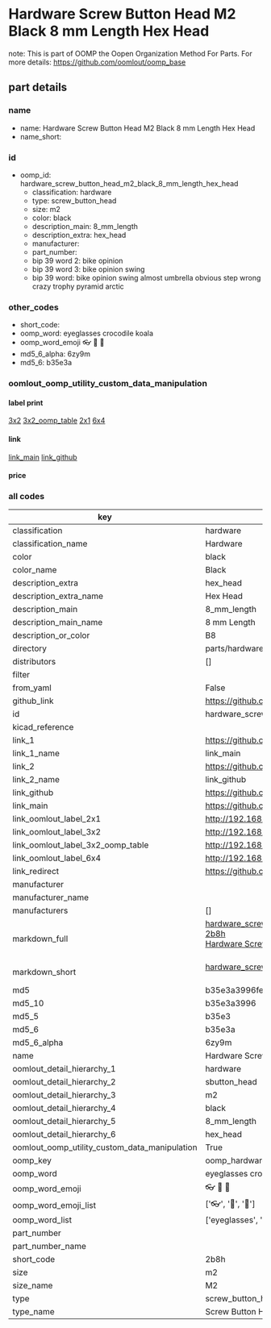 # Hardware Screw Button Head M2 Black 8 mm Length Hex Head  

note: This is part of OOMP the Oopen Organization Method For Parts. For more details: https://github.com/oomlout/oomp_base

##  part details
  







### name
* name: Hardware Screw Button Head M2 Black 8 mm Length Hex Head
* name_short: 
### id
* oomp_id: hardware_screw_button_head_m2_black_8_mm_length_hex_head
  * classification: hardware
  * type: screw_button_head
  * size: m2
  * color: black
  * description_main: 8_mm_length
  * description_extra: hex_head
  * manufacturer: 
  * part_number: 
  * bip 39 word 2: bike opinion
  * bip 39 word 3: bike opinion swing
  * bip 39 word: bike opinion swing almost umbrella obvious step wrong crazy trophy pyramid arctic

### other_codes
* short_code: 
* oomp_word: eyeglasses crocodile koala
* oomp_word_emoji :eyeglasses: :crocodile: :koala:
* md5_6_alpha: 6zy9m
* md5_6: b35e3a






### oomlout_oomp_utility_custom_data_manipulation
#### label print
[3x2](http://192.168.1.245:1112/?label=oomp%206zy9m)
[3x2_oomp_table](http://192.168.1.108:1112/?label=oomp%206zy9m)
[2x1](http://192.168.1.242:1112/?label=oomp%206zy9m)
[6x4](http://192.168.1.55:1112/?label=oomp%206zy9m)    

#### link

[link_main](https://github.com/oomlout/oomlout_oomp_version_1_messy/tree/main/parts/hardware_screw_button_head_m2_black_8_mm_length_hex_head) [link_github](https://github.com/oomlout/oomlout_oomp_version_1_messy/tree/main/parts/hardware_screw_button_head_m2_black_8_mm_length_hex_head)                             

#### price







### all codes 
| key | value |  
| --- | --- |  
| classification | hardware |  
| classification_name | Hardware |  
| color | black |  
| color_name | Black |  
| description_extra | hex_head |  
| description_extra_name | Hex Head |  
| description_main | 8_mm_length |  
| description_main_name | 8 mm Length |  
| description_or_color | B8 |  
| directory | parts/hardware_screw_button_head_m2_black_8_mm_length_hex_head |  
| distributors | [] |  
| filter |  |  
| from_yaml | False |  
| github_link | https://github.com/oomlout/oomlout_oomp_part_src/tree/main/parts/hardware_screw_button_head_m2_black_8_mm_length_hex_head |  
| id | hardware_screw_button_head_m2_black_8_mm_length_hex_head |  
| kicad_reference |  |  
| link_1 | https://github.com/oomlout/oomlout_oomp_version_1_messy/tree/main/parts/hardware_screw_button_head_m2_black_8_mm_length_hex_head |  
| link_1_name | link_main |  
| link_2 | https://github.com/oomlout/oomlout_oomp_version_1_messy/tree/main/parts/hardware_screw_button_head_m2_black_8_mm_length_hex_head |  
| link_2_name | link_github |  
| link_github | https://github.com/oomlout/oomlout_oomp_version_1_messy/tree/main/parts/hardware_screw_button_head_m2_black_8_mm_length_hex_head |  
| link_main | https://github.com/oomlout/oomlout_oomp_version_1_messy/tree/main/parts/hardware_screw_button_head_m2_black_8_mm_length_hex_head |  
| link_oomlout_label_2x1 | http://192.168.1.242:1112/?label=oomp%206zy9m |  
| link_oomlout_label_3x2 | http://192.168.1.245:1112/?label=oomp%206zy9m |  
| link_oomlout_label_3x2_oomp_table | http://192.168.1.108:1112/?label=oomp%206zy9m |  
| link_oomlout_label_6x4 | http://192.168.1.55:1112/?label=oomp%206zy9m |  
| link_redirect | https://github.com/oomlout/oomlout_oomp_version_1_messy/tree/main/parts/hardware_screw_button_head_m2_black_8_mm_length_hex_head |  
| manufacturer |  |  
| manufacturer_name |  |  
| manufacturers | [] |  
| markdown_full | [hardware_screw_button_head_m2_black_8_mm_length_hex_head](none)<br>[2b8h](none)<br>[Hardware Screw Button Head M2 Black 8 Mm Length Hex Head](none)<br><br> |  
| markdown_short | [hardware_screw_button_head_m2_black_8_mm_length_hex_head](none)<br><br> |  
| md5 | b35e3a3996febaae62f6106db826d8b1 |  
| md5_10 | b35e3a3996 |  
| md5_5 | b35e3 |  
| md5_6 | b35e3a |  
| md5_6_alpha | 6zy9m |  
| name | Hardware Screw Button Head M2 Black 8 mm Length Hex Head |  
| oomlout_detail_hierarchy_1 | hardware |  
| oomlout_detail_hierarchy_2 | sbutton_head |  
| oomlout_detail_hierarchy_3 | m2 |  
| oomlout_detail_hierarchy_4 | black |  
| oomlout_detail_hierarchy_5 | 8_mm_length |  
| oomlout_detail_hierarchy_6 | hex_head |  
| oomlout_oomp_utility_custom_data_manipulation | True |  
| oomp_key | oomp_hardware_screw_button_head_m2_black_8_mm_length_hex_head |  
| oomp_word | eyeglasses crocodile koala |  
| oomp_word_emoji | :eyeglasses: :crocodile: :koala: |  
| oomp_word_emoji_list | [':eyeglasses:', ':crocodile:', ':koala:'] |  
| oomp_word_list | ['eyeglasses', 'crocodile', 'koala'] |  
| part_number |  |  
| part_number_name |  |  
| short_code | 2b8h |  
| size | m2 |  
| size_name | M2 |  
| type | screw_button_head |  
| type_name | Screw Button Head |  
